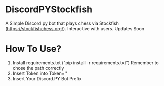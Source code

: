 # DiscordPYStockfish
A Simple Discord.py bot that plays chess via Stockfish (https://stockfishchess.org/). Interactive with users. Updates Soon

# How To Use?
1. Install requirements.txt ("pip install -r requirements.txt") Remember to chose the path correctly
2. Insert Token into Token=''
3. Insert Your Discord.PY Bot Prefix
